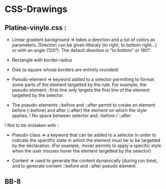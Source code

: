 # CSS-Drawings

## Platine-vinyle.css :

* Linear gradient background => takes a direction and a list of colors as parameters. Direction can be given litteraly (to right, to bottom right...) or with an angle (120°). The default direction is "to bottom" or 180°.

* Rectangle with border-radius
* Disk (a square whose borders are entirely rounded)

* Pseudo-element => keyword added to a selector permitting to format some parts of the element targetted by the rule. For example, the pseudo-element ::first-line only targets the first line of the element targetted by the selector.
* The pseudo-elements ::before and ::after permit to create an element before (::before) and after (::after) the element on which the style applies.
! No space between selector and ::before / ::after

! Not to be mistaken with : 
* Pseudo-class => a keyword that can be added to a selector in order to indicate the spectific state in which the element must be to be targetted by the declaration. (For example, :hover permits to apply a specific style when the user mouses hover the element targetted by the selector)


* Content => used to generate the content dynamically (during run time), and to generate content ::before and ::after pseudo element.


## BB-8

